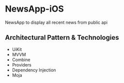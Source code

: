 # NewsApp-iOS
NewsApp to display all recent news from public api


## Architectural Pattern & Technologies

* UiKit
* MVVM
* Combine
* Providers
* Dependency Injection
* Moja
